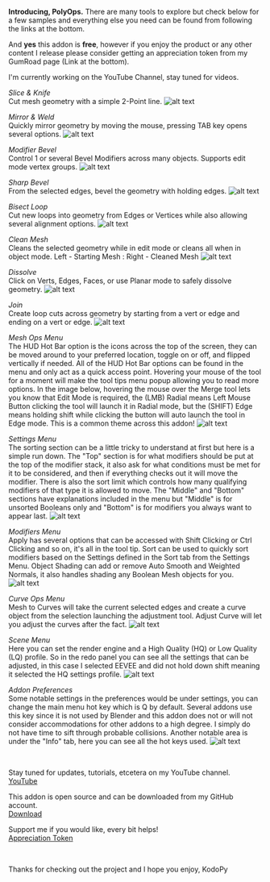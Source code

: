 **Introducing, PolyOps.**
There are many tools to explore but check below for a few samples and everything else you need can be found from following the links at the bottom.

And **yes** this addon is **free**, however if you enjoy the product or any other content I release please consider getting an appreciation token from my GumRoad page (Link at the bottom).

I'm currently working on the YouTube Channel, stay tuned for videos.

*Slice & Knife* <br />
Cut mesh geometry with a simple 2-Point line.
![alt text](https://github.com/KodoPy-Dev/PolyOps/blob/main/docs/ScreenShot_1.jpeg)

*Mirror & Weld*<br />
Quickly mirror geometry by moving the mouse, pressing TAB key opens several options.
![alt text](https://github.com/KodoPy-Dev/PolyOps/blob/main/docs/ScreenShot_2.jpeg)

*Modifier Bevel*<br />
Control 1 or several Bevel Modifiers across many objects. Supports edit mode vertex groups.
![alt text](https://github.com/KodoPy-Dev/PolyOps/blob/main/docs/ScreenShot_3.jpeg)

*Sharp Bevel*<br />
From the selected edges, bevel the geometry with holding edges.
![alt text](https://github.com/KodoPy-Dev/PolyOps/blob/main/docs/ScreenShot_4.jpeg)

*Bisect Loop*<br />
Cut new loops into geometry from Edges or Vertices while also allowing several alignment options.
![alt text](https://github.com/KodoPy-Dev/PolyOps/blob/main/docs/ScreenShot_5.jpeg)

*Clean Mesh*<br />
Cleans the selected geometry while in edit mode or cleans all when in object mode.
Left - Starting Mesh : Right - Cleaned Mesh
![alt text](https://github.com/KodoPy-Dev/PolyOps/blob/main/docs/ScreenShot_6.jpeg)

*Dissolve*<br />
Click on Verts, Edges, Faces, or use Planar mode to safely dissolve geometry.
![alt text](https://github.com/KodoPy-Dev/PolyOps/blob/main/docs/ScreenShot_7.jpeg)

*Join*<br />
Create loop cuts across geometry by starting from a vert or edge and ending on a vert or edge.
![alt text](https://github.com/KodoPy-Dev/PolyOps/blob/main/docs/ScreenShot_8.jpeg)

*Mesh Ops Menu*<br />
The HUD Hot Bar option is the icons across the top of the screen, they can be moved around to your preferred location, toggle on or off, and flipped vertically if needed. All of the HUD Hot Bar options can be found in the menu and only act as a quick access point. Hovering your mouse of the tool for a moment will make the tool tips menu popup allowing you to read more options.
In the image below, hovering the mouse over the Merge tool lets you know that Edit Mode is required, the (LMB) Radial means Left Mouse Button clicking the tool will launch it in Radial mode, but the (SHIFT) Edge means holding shift while clicking the button will auto launch the tool in Edge mode. This is a common theme across this addon!
![alt text](https://github.com/KodoPy-Dev/PolyOps/blob/main/docs/ScreenShot_9.jpeg)

*Settings Menu*<br />
The sorting section can be a little tricky to understand at first but here is a simple run down.
The "Top" section is for what modifiers should be put at the top of the modifier stack, it also ask for what conditions must be met for it to be considered, and then if everything checks out it will move the modifier. There is also the sort limit which controls how many qualifying modifiers of that type it is allowed to move. The "Middle" and "Bottom" sections have explanations included in the menu but "Middle" is for unsorted Booleans only and "Bottom" is for modifiers you always want to appear last.
![alt text](https://github.com/KodoPy-Dev/PolyOps/blob/main/docs/ScreenShot_10.png)

*Modifiers Menu*<br />
Apply has several options that can be accessed with Shift Clicking or Ctrl Clicking and so on, it's all in the tool tip. Sort can be used to quickly sort modifiers based on the Settings defined in the Sort tab from the Settings Menu. Object Shading can add or remove Auto Smooth and Weighted Normals, it also handles shading any Boolean Mesh objects for you.
![alt text](https://github.com/KodoPy-Dev/PolyOps/blob/main/docs/ScreenShot_11.png)

*Curve Ops Menu*<br />
Mesh to Curves will take the current selected edges and create a curve object from the selection launching the adjustment tool.  Adjust Curve will let you adjust the curves after the fact.
![alt text](https://github.com/KodoPy-Dev/PolyOps/blob/main/docs/ScreenShot_12.jpeg)

*Scene Menu*<br />
Here you can set the render engine and a High Quality (HQ) or Low Quality (LQ) profile.
So in the redo panel you can see all the settings that can be adjusted, in this case I selected EEVEE and did not hold down shift meaning it selected the HQ settings profile.
![alt text](https://github.com/KodoPy-Dev/PolyOps/blob/main/docs/ScreenShot_13.png)

*Addon Preferences*<br />
Some notable settings in the preferences would be under settings, you can change the main menu hot key which is Q by default. Several addons use this key since it is not used by Blender and this addon does not or will not consider accommodations for other addons to a high degree. I simply do not have time to sift through probable collisions.
Another notable area is under the "Info" tab, here you can see all the hot keys used.
![alt text](https://github.com/KodoPy-Dev/PolyOps/blob/main/docs/ScreenShot_14.png)

<br />

Stay tuned for updates, tutorials, etcetera on my YouTube channel.<br />
[YouTube](https://www.youtube.com/@KodoPy) 

This addon is open source and can be downloaded from my GitHub account.<br />
[Download](https://github.com/KodoPy-Dev/PolyOps)

Support me if you would like, every bit helps!<br />
[Appreciation Token](https://kodopy.gumroad.com/l/token)

<br />

Thanks for checking out the project and I hope you enjoy,
KodoPy
